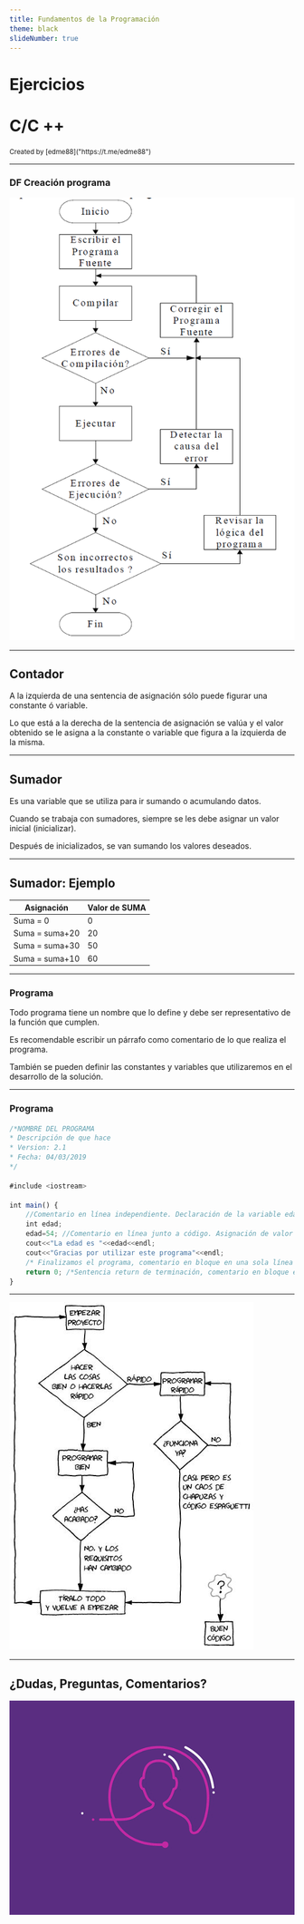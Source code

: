 ```yaml
---
title: Fundamentos de la Programación
theme: black
slideNumber: true
---
```

# Ejercicios
# C/C ++
<small>
Created by <i class="fab fa-telegram"></i>
[edme88]("https://t.me/edme88")
</small>

---
### DF Creación programa
![Flow Creacion Programa](images/tp3/flujo_creacion_programa.png)

---
## Contador
A la izquierda de una sentencia de asignación sólo puede figurar una constante ó variable.
    
Lo que está a la derecha de la sentencia de asignación se valúa y el valor obtenido se le asigna a la constante o variable que figura a la izquierda de la misma.
    
---
## Sumador
Es una variable que se utiliza para ir sumando o acumulando datos.

Cuando se trabaja con sumadores, siempre se les debe asignar un valor inicial (inicializar).

Después de inicializados, se van sumando los valores deseados.

---
## Sumador: Ejemplo
| Asignación | Valor de SUMA |
|------------|---------------|
| Suma = 0 | 0 |
| Suma = suma+20 | 20 |
| Suma = suma+30 | 50 |
| Suma = suma+10 | 60 |

---
### Programa
Todo programa tiene un nombre que lo define y debe ser representativo de la función que cumplen.

Es recomendable escribir un párrafo como comentario de lo que realiza el programa.

También se pueden definir las constantes y variables que utilizaremos en el desarrollo de la solución.

---
### Programa
````javascript
/*NOMBRE DEL PROGRAMA
* Descripción de que hace
* Version: 2.1
* Fecha: 04/03/2019
*/

#include <iostream>

int main() {
    //Comentario en línea independiente. Declaración de la variable edad
    int edad;
    edad=54; //Comentario en línea junto a código. Asignación de valor a la variable edad
    cout<<"La edad es "<<edad<<endl;
    cout<<"Gracias por utilizar este programa"<<endl;
    /* Finalizamos el programa, comentario en bloque en una sola línea */
    return 0; /*Sentencia return de terminación, comentario en bloque en una sola línea*/
}

````
    
---
![Proyecto](images/U3_programacion/proyecto.jpg)

---
## ¿Dudas, Preguntas, Comentarios?
![DUDAS](images/pregunta.gif)
